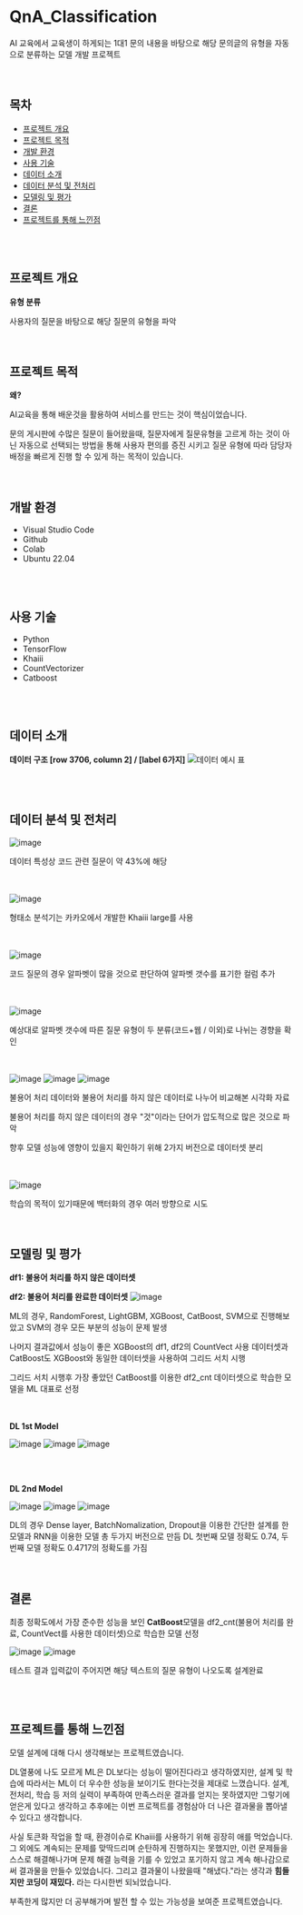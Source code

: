 # QnA_Classification
AI 교육에서 교육생이 하게되는 1대1 문의 내용을 바탕으로 해당 문의글의 유형을 자동으로 분류하는 모델 개발 프로젝트
<br>
<br>
<br>

## 목차
- [프로젝트 개요](#프로젝트-개요)
- [프로젝트 목적](#프로젝트-목적)
- [개발 환경](#개발-환경)
- [사용 기술](#사용-기술)
- [데이터 소개](#데이터-소개)
- [데이터 분석 및 전처리](#데이터-분석-및-전처리)
- [모델링 및 평가](#모델링-및-평가)
- [결론](#결론)
- [프로젝트를 통해 느낀점](#프로젝트를-통해-느낀점)
<br>
<br>

## 프로젝트 개요
**유형 분류**

사용자의 질문을 바탕으로 해당 질문의 유형을 파악
<br>
<br>
<br>

## 프로젝트 목적
**왜?**

AI교육을 통해 배운것을 활용하여 서비스를 만드는 것이 핵심이었습니다.

문의 게시판에 수많은 질문이 들어왔을때, 질문자에게 질문유형을 고르게 하는 것이 아닌 자동으로 선택되는 방법을 통해 사용자 편의를 증진 시키고 질문 유형에 따라 담당자 배정을 빠르게 진행 할 수 있게 하는 목적이 있습니다.
<br>
<br>
<br>

## 개발 환경
- Visual Studio Code
- Github
- Colab
- Ubuntu 22.04
<br>
<br>

## 사용 기술
- Python
- TensorFlow
- Khaiii
- CountVectorizer
- Catboost
<br>
<br>

## 데이터 소개
**데이터 구조 [row 3706, column 2] / [label 6가지]**
![데이터 예시 표](https://github.com/hwtheowl/QnA_Classification/assets/132368135/fcb61589-14a7-4e0d-b836-1a8140582bc8)
<br>
<br>
<br>
<br>

## 데이터 분석 및 전처리
![image](https://github.com/hwtheowl/QnA_Classification/assets/132368135/aaec668c-91a5-4220-a2ed-0b1a889d4147)

데이터 특성상 코드 관련 질문이 약 43%에 해당
<br>
<br>
<br>

![image](https://github.com/hwtheowl/QnA_Classification/assets/132368135/75e6e85d-fef5-482a-81ab-18b131d79f0a)

형태소 분석기는 카카오에서 개발한 Khaiii large를 사용
<br>
<br>
<br>

![image](https://github.com/hwtheowl/QnA_Classification/assets/132368135/272567f6-172c-4787-bc2b-8baf70a40911)

코드 질문의 경우 알파벳이 많을 것으로 판단하여 알파벳 갯수를 표기한 컬럼 추가
<br>
<br>
<br>

![image](https://github.com/hwtheowl/QnA_Classification/assets/132368135/64da72d2-dda5-4449-a8f2-76ed5bc9b0ed)

예상대로 알파벳 갯수에 따른 질문 유형이 두 분류(코드+웹 / 이외)로 나뉘는 경향을 확인
<br>
<br>
<br>

![image](https://github.com/hwtheowl/QnA_Classification/assets/132368135/665a1c1e-b895-4fbb-91b4-ca12e08eb3f6)
![image](https://github.com/hwtheowl/QnA_Classification/assets/132368135/0b936261-a0e7-46ea-93fb-5dd16ea5ded5)
![image](https://github.com/hwtheowl/QnA_Classification/assets/132368135/36fd8292-537a-40b0-a275-2698c8312da9)

불용어 처리 데이터와 불용어 처리를 하지 않은 데이터로 나누어 비교해본 시각화 자료

불용어 처리를 하지 않은 데이터의 경우 "것"이라는 단어가 압도적으로 많은 것으로 파악

향후 모델 성능에 영향이 있을지 확인하기 위해 2가지 버전으로 데이터셋 분리
<br>
<br>
<br>

![image](https://github.com/hwtheowl/QnA_Classification/assets/132368135/284d687a-2a83-4562-821a-ce9173a6414a)

학습의 목적이 있기때문에 백터화의 경우 여러 방향으로 시도
<br>
<br>
<br>

## 모델링 및 평가
**df1: 불용어 처리를 하지 않은 데이터셋**

**df2: 불용어 처리를 완료한 데이터셋**
![image](https://github.com/hwtheowl/QnA_Classification/assets/132368135/1312dbc0-3795-4861-bdcb-63bdcd962320)

ML의 경우, RandomForest, LightGBM, XGBoost, CatBoost, SVM으로 진행해보았고 SVM의 경우 모든 부분의 성능이 문제 발생

나머지 결과값에서 성능이 좋은 XGBoost의 df1, df2의 CountVect 사용 데이터셋과 CatBoost도 XGBoost와 동일한 데이터셋을 사용하여 그리드 서치 시행

그리드 서치 시행후 가장 좋았던 CatBoost를 이용한 df2_cnt 데이터셋으로 학습한 모델을 ML 대표로 선정
<br>
<br>
<br>

**DL 1st Model**

![image](https://github.com/hwtheowl/QnA_Classification/assets/132368135/9d9fbb36-e8fe-4d31-874e-2ca3972d93f1)
![image](https://github.com/hwtheowl/QnA_Classification/assets/132368135/a37af829-6d84-482e-88af-a6a041437701)
![image](https://github.com/hwtheowl/QnA_Classification/assets/132368135/d957fc11-edb8-448f-b704-fcb4374960ec)

<br>
<br>

**DL 2nd Model**

![image](https://github.com/hwtheowl/QnA_Classification/assets/132368135/aac5e355-4fc0-4cb0-afa2-e3ec40f36fd5)
![image](https://github.com/hwtheowl/QnA_Classification/assets/132368135/b7b5b01d-f6a4-4859-b900-5c594bef6825)
![image](https://github.com/hwtheowl/QnA_Classification/assets/132368135/5e5eeb73-430a-47a4-9e8c-341406cededa)

DL의 경우 Dense layer, BatchNomalization, Dropout을 이용한 간단한 설계를 한 모델과 RNN을 이용한 모델 총 두가지 버전으로 만듬
DL 첫번째 모델 정확도 0.74, 두번째 모델 정확도 0.4717의 정확도를 가짐
<br>
<br>
<br>

## 결론
최종 정확도에서 가장 준수한 성능을 보인 **CatBoost**모델을 df2_cnt(불용어 처리를 완료, CountVect를 사용한 데이터셋)으로 학습한 모델 선정

![image](https://github.com/hwtheowl/QnA_Classification/assets/132368135/e3011e2e-9c46-43cb-a3a2-c5e6430c0e36)
![image](https://github.com/hwtheowl/QnA_Classification/assets/132368135/46a8289f-2ffd-404e-ae6c-e67c5f5853b7)

테스트 결과 입력값이 주어지면 해당 텍스트의 질문 유형이 나오도록 설계완료

<br>
<br>

## 프로젝트를 통해 느낀점
모델 설계에 대해 다시 생각해보는 프로젝트였습니다.

DL열풍에 나도 모르게 ML은 DL보다는 성능이 떨어진다라고 생각하였지만, 설계 및 학습에 따라서는 ML이 더 우수한 성능을 보이기도 한다는것을 제대로 느꼈습니다. 설계, 전처리, 학습 등 저의 실력이 부족하여 만족스러운 결과를 얻지는 못하였지만 그렇기에 얻은게 있다고 생각하고 추후에는 이번 프로젝트를 경험삼아 더 나은 결과물을 뽑아낼 수 있다고 생각합니다.

사실 토큰화 작업을 할 때, 환경이슈로 Khaiii를 사용하기 위해 굉장히 애를 먹었습니다. 그 외에도 계속되는 문제를 맞딱드리며 순탄하게 진행하지는 못했지만, 이런 문제들을 스스로 해결해나가며 문제 해결 능력을 기를 수 있었고 포기하지 않고 계속 해나감으로써 결과물을 만들수 있었습니다. 그리고 결과물이 나왔을때 "해냈다."라는 생각과 **힘들지만 코딩이 재밌다.** 라는 다시한번 되뇌었습니다.

부족한게 많지만 더 공부해가며 발전 할 수 있는 가능성을 보여준 프로젝트였습니다.
